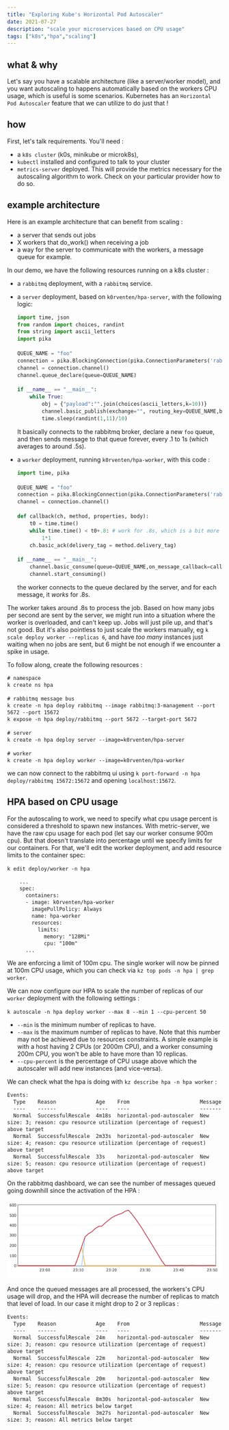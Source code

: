 ```yaml
---
title: "Exploring Kube's Horizontal Pod Autoscaler"
date: 2021-07-27
description: "scale your microservices based on CPU usage"
tags: ["k8s","hpa","scaling"]
---
```


## what & why 

Let's say you have a scalable architecture (like a server/worker model), and you want autoscaling to happens automatically based on the workers CPU usage, which is useful is some scenarios. Kubernetes has an `Horizontal Pod Autoscaler` feature that we can utilize to do just that !

## how

First, let's talk requirements. You'll need :
- a `k8s cluster` (k0s, minikube or microk8s),
- `kubectl` installed and configured to talk to your cluster
- `metrics-server` deployed. This will provide the metrics necessary for the autoscaling algorithm to work. Check on your particular provider how to do so.

## example architecture

Here is an example architecture that can benefit from scaling : 

- a server that sends out jobs
- X workers that do_work() when receiving a job
- a way for the server to communicate with the workers, a message queue for example.

In our demo, we have the following resources running on a k8s cluster :
- a `rabbitmq` deployment, with a `rabbitmq` service.
- a `server` deployment, based on `k0rventen/hpa-server`, with the following logic:
  ```py
  import time, json
  from random import choices, randint
  from string import ascii_letters
  import pika

  QUEUE_NAME = "foo"
  connection = pika.BlockingConnection(pika.ConnectionParameters('rabbitmq'))
  channel = connection.channel()
  channel.queue_declare(queue=QUEUE_NAME)

  if __name__ == "__main__":
      while True:
          obj = {"payload":"".join(choices(ascii_letters,k=10))}
          channel.basic_publish(exchange="", routing_key=QUEUE_NAME,body=json.dumps(obj))
          time.sleep(randint(1,11)/10)
  ```
  It basically connects to the rabbitmq broker, declare a new `foo` queue, and then sends message to that queue forever, every .1 to 1s (which averages to around .5s).

- a `worker` deployment, running `k0rventen/hpa-worker`, with this code : 
  ```py
  import time, pika

  QUEUE_NAME = "foo"
  connection = pika.BlockingConnection(pika.ConnectionParameters('rabbitmq'))
  channel = connection.channel()

  def callback(ch, method, properties, body):
      t0 = time.time()
      while time.time() < t0+.8: # work for .8s, which is a bit more than the interval between jobs sent by the server
          1*1
      ch.basic_ack(delivery_tag = method.delivery_tag)

  if __name__ == "__main__":
      channel.basic_consume(queue=QUEUE_NAME,on_message_callback=callback)
      channel.start_consuming()

  ```
  the worker connects to the queue declared by the server, and for each message, it _works_ for .8s.

The worker takes around .8s to process the job. Based on how many jobs per second are sent by the server, we might run into a situation where the worker is overloaded, and can't keep up. Jobs will just pile up, and that's not good. But it's also pointless to just scale the workers manually, eg `k scale deploy worker --replicas 6`, and have _too many_ instances just waiting when no jobs are sent, but 6 might be not enough if we encounter a spike in usage.

To follow along, create the following resources :

```
# namespace
k create ns hpa

# rabbitmq message bus
k create -n hpa deploy rabbitmq --image rabbitmq:3-management --port 5672 --port 15672
k expose -n hpa deploy/rabbitmq --port 5672 --target-port 5672

# server
k create -n hpa deploy server --image=k0rventen/hpa-server

# worker
k create -n hpa deploy worker --image=k0rventen/hpa-worker
```

we can now connect to the rabbitmq ui using `k port-forward -n hpa deploy/rabbitmq 15672:15672` and opening `localhost:15672`.



## HPA based on CPU usage

For the autoscaling to work, we need to specify what cpu usage percent is considered a threshold to spawn new instances. With metric-server, we have the raw cpu usage for each pod (let say our worker consume 900m cpu). But that doesn't translate into percentage until we specify limits for our containers. For that, we'll edit the worker deployment, and add resource limits to the container spec:

`k edit deploy/worker -n hpa`

```
    ...
    spec:
      containers:
      - image: k0rventen/hpa-worker
        imagePullPolicy: Always
        name: hpa-worker
        resources:
          limits:
            memory: "128Mi"
            cpu: "100m"
      ...
```

We are enforcing a limit of 100m cpu. The single worker will now be pinned at 100m CPU usage, which you can check via `kz top pods -n hpa | grep worker`.

We can now configure our HPA to scale the number of replicas of our `worker` deployment with the following settings :

`k autoscale -n hpa deploy worker --max 8 --min 1 --cpu-percent 50`

- `--min` is the minimum number of replicas to have.
- `--max` is the maximum number of replicas to have. Note that this number may not be achieved due to resources constraints. A simple example is with a host having 2 CPUs (or 2000m CPU), and a worker consuming 200m CPU, you won't be able to have more than 10 replicas.
- `--cpu-percent` is the percentage of CPU usage above which the autoscaler will add new instances (and vice-versa).

We can check what the hpa is doing with `kz describe hpa -n hpa worker` : 

```
Events:
  Type    Reason             Age    From                       Message
  ----    ------             ----   ----                       -------
  Normal  SuccessfulRescale  4m18s  horizontal-pod-autoscaler  New size: 3; reason: cpu resource utilization (percentage of request) above target
  Normal  SuccessfulRescale  2m33s  horizontal-pod-autoscaler  New size: 4; reason: cpu resource utilization (percentage of request) above target
  Normal  SuccessfulRescale  33s    horizontal-pod-autoscaler  New size: 5; reason: cpu resource utilization (percentage of request) above target
```

On the rabbitmq dashboard, we can see the number of messages queued going downhill since the activation of the HPA :

![](/kube-hpa/rabbitmq.png)

And once the queued messages are all processed, the workers's CPU usage will drop, and the HPA will decrease the number of replicas to match that level of load. In our case it might drop to 2 or 3 replicas : 


```
Events:
  Type    Reason             Age    From                       Message
  ----    ------             ----   ----                       -------
  Normal  SuccessfulRescale  24m    horizontal-pod-autoscaler  New size: 3; reason: cpu resource utilization (percentage of request) above target
  Normal  SuccessfulRescale  22m    horizontal-pod-autoscaler  New size: 4; reason: cpu resource utilization (percentage of request) above target
  Normal  SuccessfulRescale  20m    horizontal-pod-autoscaler  New size: 5; reason: cpu resource utilization (percentage of request) above target
  Normal  SuccessfulRescale  8m30s  horizontal-pod-autoscaler  New size: 4; reason: All metrics below target
  Normal  SuccessfulRescale  3m27s  horizontal-pod-autoscaler  New size: 3; reason: All metrics below target
```

